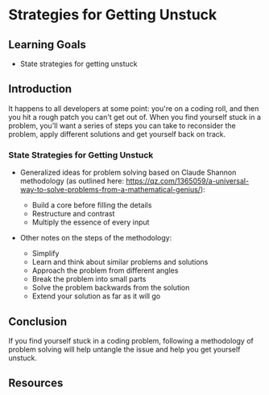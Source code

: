 # Strategies for Getting Unstuck

## Learning Goals

- State strategies for getting unstuck

## Introduction

It happens to all developers at some point: you're on a coding roll, and then you hit a rough patch you can't get out of. When you find yourself stuck in a problem, you'll want a series of steps you can take to reconsider the problem, apply different solutions and get yourself back on track.

### State Strategies for Getting Unstuck

- Generalized ideas for problem solving based on Claude Shannon methodology (as outlined here: https://qz.com/1365059/a-universal-way-to-solve-problems-from-a-mathematical-genius/):
  - Build a core before filling the details
  - Restructure and contrast
  - Multiply the essence of every input

- Other notes on the steps of the methodology:
  - Simplify
  - Learn and think about similar problems and solutions
  - Approach the problem from different angles
  - Break the problem into small parts
  - Solve the problem backwards from the solution
  - Extend your solution as far as it will go

## Conclusion

If you find yourself stuck in a coding problem, following a methodology of problem solving will help untangle the issue and help you get yourself unstuck.

## Resources
